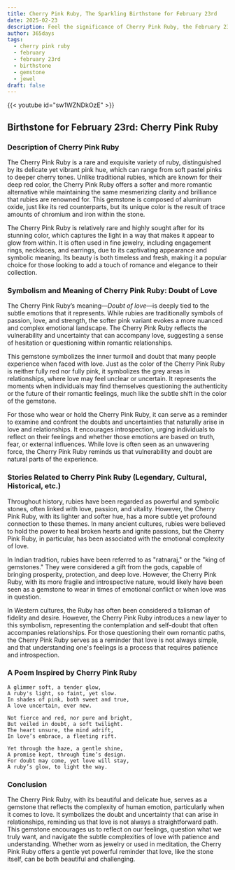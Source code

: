 ```yaml
---
title: Cherry Pink Ruby, The Sparkling Birthstone for February 23rd
date: 2025-02-23
description: Feel the significance of Cherry Pink Ruby, the February 23rd birthstone symbolizing Doubt of love. Let its beauty and meaning brighten your day.
author: 365days
tags:
  - cherry pink ruby
  - february
  - february 23rd
  - birthstone
  - gemstone
  - jewel
draft: false
---
```


{{< youtube id="sw1WZNDkOzE" >}}

## Birthstone for February 23rd: Cherry Pink Ruby

### Description of Cherry Pink Ruby

The Cherry Pink Ruby is a rare and exquisite variety of ruby, distinguished by its delicate yet vibrant pink hue, which can range from soft pastel pinks to deeper cherry tones. Unlike traditional rubies, which are known for their deep red color, the Cherry Pink Ruby offers a softer and more romantic alternative while maintaining the same mesmerizing clarity and brilliance that rubies are renowned for. This gemstone is composed of aluminum oxide, just like its red counterparts, but its unique color is the result of trace amounts of chromium and iron within the stone.

The Cherry Pink Ruby is relatively rare and highly sought after for its stunning color, which captures the light in a way that makes it appear to glow from within. It is often used in fine jewelry, including engagement rings, necklaces, and earrings, due to its captivating appearance and symbolic meaning. Its beauty is both timeless and fresh, making it a popular choice for those looking to add a touch of romance and elegance to their collection.

### Symbolism and Meaning of Cherry Pink Ruby: Doubt of Love

The Cherry Pink Ruby’s meaning—_Doubt of love_—is deeply tied to the subtle emotions that it represents. While rubies are traditionally symbols of passion, love, and strength, the softer pink variant evokes a more nuanced and complex emotional landscape. The Cherry Pink Ruby reflects the vulnerability and uncertainty that can accompany love, suggesting a sense of hesitation or questioning within romantic relationships.

This gemstone symbolizes the inner turmoil and doubt that many people experience when faced with love. Just as the color of the Cherry Pink Ruby is neither fully red nor fully pink, it symbolizes the grey areas in relationships, where love may feel unclear or uncertain. It represents the moments when individuals may find themselves questioning the authenticity or the future of their romantic feelings, much like the subtle shift in the color of the gemstone.

For those who wear or hold the Cherry Pink Ruby, it can serve as a reminder to examine and confront the doubts and uncertainties that naturally arise in love and relationships. It encourages introspection, urging individuals to reflect on their feelings and whether those emotions are based on truth, fear, or external influences. While love is often seen as an unwavering force, the Cherry Pink Ruby reminds us that vulnerability and doubt are natural parts of the experience.

### Stories Related to Cherry Pink Ruby (Legendary, Cultural, Historical, etc.)

Throughout history, rubies have been regarded as powerful and symbolic stones, often linked with love, passion, and vitality. However, the Cherry Pink Ruby, with its lighter and softer hue, has a more subtle yet profound connection to these themes. In many ancient cultures, rubies were believed to hold the power to heal broken hearts and ignite passions, but the Cherry Pink Ruby, in particular, has been associated with the emotional complexity of love.

In Indian tradition, rubies have been referred to as "ratnaraj," or the "king of gemstones." They were considered a gift from the gods, capable of bringing prosperity, protection, and deep love. However, the Cherry Pink Ruby, with its more fragile and introspective nature, would likely have been seen as a gemstone to wear in times of emotional conflict or when love was in question.

In Western cultures, the Ruby has often been considered a talisman of fidelity and desire. However, the Cherry Pink Ruby introduces a new layer to this symbolism, representing the contemplation and self-doubt that often accompanies relationships. For those questioning their own romantic paths, the Cherry Pink Ruby serves as a reminder that love is not always simple, and that understanding one's feelings is a process that requires patience and introspection.

### A Poem Inspired by Cherry Pink Ruby

```
A glimmer soft, a tender glow,  
A ruby's light, so faint, yet slow.  
In shades of pink, both sweet and true,  
A love uncertain, ever new.  

Not fierce and red, nor pure and bright,  
But veiled in doubt, a soft twilight.  
The heart unsure, the mind adrift,  
In love’s embrace, a fleeting rift.  

Yet through the haze, a gentle shine,  
A promise kept, through time’s design.  
For doubt may come, yet love will stay,  
A ruby’s glow, to light the way.  
```

### Conclusion

The Cherry Pink Ruby, with its beautiful and delicate hue, serves as a gemstone that reflects the complexity of human emotion, particularly when it comes to love. It symbolizes the doubt and uncertainty that can arise in relationships, reminding us that love is not always a straightforward path. This gemstone encourages us to reflect on our feelings, question what we truly want, and navigate the subtle complexities of love with patience and understanding. Whether worn as jewelry or used in meditation, the Cherry Pink Ruby offers a gentle yet powerful reminder that love, like the stone itself, can be both beautiful and challenging.